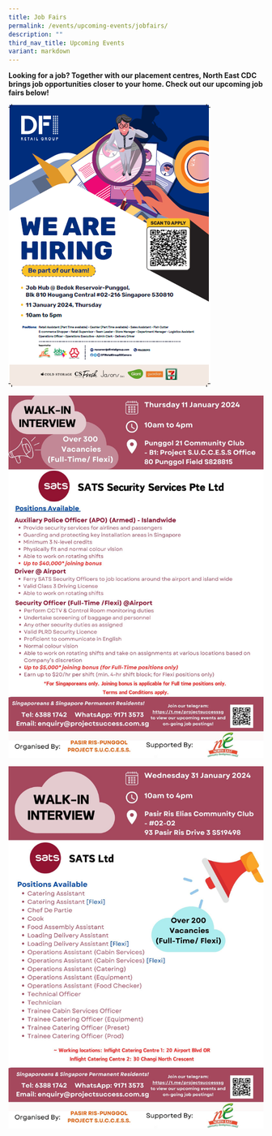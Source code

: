 ```yaml
---
title: Job Fairs
permalink: /events/upcoming-events/jobfairs/
description: ""
third_nav_title: Upcoming Events
variant: markdown
---
```

**Looking for a job? Together with our placement centres, North East CDC brings job opportunities closer to your home. Check out our upcoming job fairs below!**

![](/images/BRP_11_Jna.PNG)

![](/images/edm_11Jan2024_P21CC.jpg)

![](/images/edm_31Jan2024.jpg)